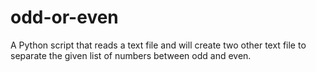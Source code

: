 # odd-or-even
A Python script that reads a text file and will create two other text file to separate the given list of numbers between odd and even.
